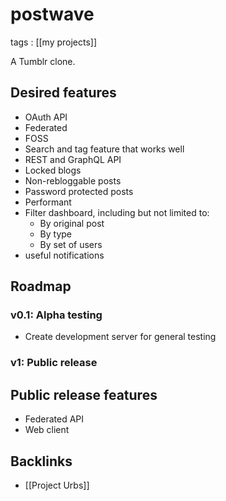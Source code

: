 # postwave

tags
: [[my projects]]

A Tumblr clone.


## Desired features

-   OAuth API
-   Federated
-   FOSS
-   Search and tag feature that works well
-   REST and GraphQL API
-   Locked blogs
-   Non-rebloggable posts
-   Password protected posts
-   Performant
-   Filter dashboard, including but not limited to:
    -   By original post
    -   By type
    -   By set of users
-   useful notifications


## Roadmap


### v0.1: Alpha testing

-   Create development server for general testing


### v1: Public release


## Public release features

-   Federated API
-   Web client


## Backlinks

-   [[Project Urbs]]
